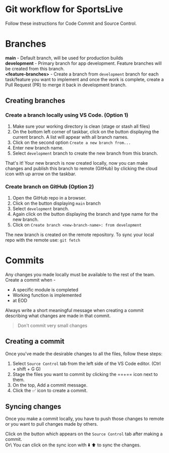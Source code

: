 ﻿# Git workflow for SportsLive

Follow these instructions for Code Commit and Source Control.

# Branches

**main** - Default branch, will be used for production builds\
**development** - Primary branch for app development. Feature branches will be created from this branch.\
**\<feature-branches>** - Create a branch from `development` branch for each task/feature you want to implement and once the work is complete, create a Pull Request (PR) to merge it back in development branch.

## Creating branches

### Create a branch locally using VS Code. (Option 1)

1. Make sure your working directory is clean (stage or stash all files)
2. On the bottom left corner of taskbar, click on the button displaying the current branch. A list will appear with all branch names. 
3. Click on the second option `Create a new branch from...`
4. Enter new branch name.
5. Select `development` branch to create the new branch from this branch.

That's it!
Your new branch is now created locally, now you can make changes and publish this branch to remote (GitHub) by clicking the cloud icon with up arrow on the taskbar.

### Create branch on GitHub (Option 2)

1. Open the GitHub repo in a browser.
2. Click on the button displaying `main` branch
3. Select `development` branch.
4. Again click on the button displaying the branch and type name for the new branch.
5. Click on `Create branch <new-branch-name>: from development`

The new branch is created on the remote repository.
To sync your local repo with the remote use: `git fetch`

# Commits

Any changes you made locally must be available to the rest of the team.
Create a commit when - 

- A specific module is completed
- Working function is implemented
- at EOD 

Always write a short meaningful message when creating a commit describing what changes are made in that commit.
> Don't commit very small changes

## Creating a commit

Once you've made the desirable changes to all the files, follow these steps: 

 1. Select `Source Control` tab from the left side of the VS Code editor. (Ctrl + shift + G G)
 2. Stage the files you want to commit by clicking the ==+== icon next to them.
 3. On the top, Add a commit message.
 4. Click the :white_check_mark: icon to  create a commit.

## Syncing changes

Once you make a commit locally, you have to push those changes to remote or you want to pull changes made by others.

Click on the button which appears on the `Source Control` tab after making a commit.\
Or\ 
You can click on the sync icon with :arrow_down: :arrow_up: to sync the changes.

